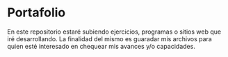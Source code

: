 # Portafolio

En este repositorio estaré subiendo ejercicios, programas o sitios web que iré desarrollando.
La finalidad del mismo es guaradar mis archivos para quien esté interesado en chequear mis avances y/o capacidades.
